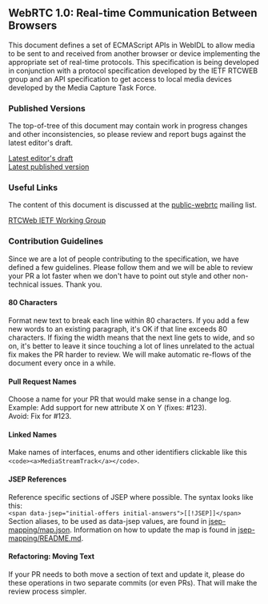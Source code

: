 ## WebRTC 1.0: Real-time Communication Between Browsers

This document defines a set of ECMAScript APIs in WebIDL to allow media to be
sent to and received from another browser or device implementing the appropriate
set of real-time protocols. This specification is being developed in conjunction
with a protocol specification developed by the IETF RTCWEB group and an API
specification to get access to local media devices developed by the Media
Capture Task Force.

### Published Versions

The top-of-tree of this document may contain work in progress changes and other
inconsistencies, so please review and report bugs against the latest editor's
draft.

[Latest editor's draft](https://w3c.github.io/webrtc-pc/)  
[Latest published version](http://www.w3.org/TR/webrtc/)

### Useful Links

The content of this document is discussed at the
[public-webrtc](http://lists.w3.org/Archives/Public/public-webrtc/)
mailing list.

[RTCWeb IETF Working Group](https://tools.ietf.org/wg/rtcweb/)

### Contribution Guidelines
Since we are a lot of people contributing to the specification, we have defined a few guidelines. Please follow them and we will be able to review your PR a lot faster when we don't have to point out style and other non-technical issues. Thank you.

#### 80 Characters
Format new text to break each line within 80 characters. If you add a few new words to an existing paragraph, it's OK if that line exceeds 80 characters. If fixing the width means that the next line gets to wide, and so on, it's better to leave it since touching a lot of lines unrelated to the actual fix makes the PR harder to review. We will make automatic re-flows of the document every once in a while.

#### Pull Request Names
Choose a name for your PR that would make sense in a change log.  
Example: Add support for new attribute X on Y (fixes: #123).  
Avoid: Fix for #123.

#### Linked Names
Make names of interfaces, enums and other identifiers clickable like this ```<code><a>MediaStreamTrack</a></code>```.

#### JSEP References
Reference specific sections of JSEP where possible. The syntax looks like this:  
```<span data-jsep="initial-offers initial-answers">[[!JSEP]]</span>```  
Section aliases, to be used as data-jsep values, are found in [jsep-mapping/map.json](jsep-mapping/map.json). Information on how to update the map is found in [jsep-mapping/README.md](jsep-mapping/README.md).

#### Refactoring: Moving Text
If your PR needs to both move a section of text and update it, please do these operations in two separate commits (or even PRs). That will make the review process simpler.
